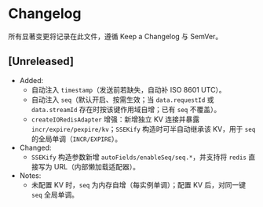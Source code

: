 # Changelog

所有显著变更将记录在此文件，遵循 Keep a Changelog 与 SemVer。

## [Unreleased]
- Added:
    - 自动注入 `timestamp`（发送前若缺失，自动补 ISO 8601 UTC）。
    - 自动注入 `seq`（默认开启、按需生效；当 `data.requestId` 或 `data.streamId` 存在时按该键作用域自增；已有 `seq` 不覆盖）。
    - `createIORedisAdapter` 增强：新增独立 KV 连接并暴露 `incr/expire/pexpire/kv`；`SSEKify` 构造时可半自动继承该 KV，用于 `seq` 的全局单调（`INCR/EXPIRE`）。
- Changed:
    - `SSEKify` 构造参数新增 `autoFields/enableSeq/seq.*`，并支持将 `redis` 直接写为 URL（内部懒加载适配器）。
- Notes:
    - 未配置 KV 时，`seq` 为内存自增（每实例单调）；配置 KV 后，对同一键 `seq` 全局单调。

